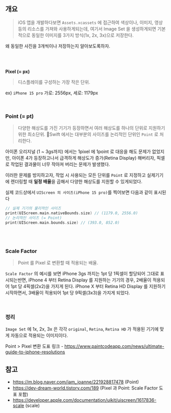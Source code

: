 

## 개요
> iOS 앱을 개발하다보면 `Assets.xcassets` 에 접근하여 색상이나, 이미지, 영상등의 리소스를 가져와 사용하게되는데, 여기서 Image Set 을 생성하게되면 기본적으로 동일한 이미지를 3가지 방식(1x, 2x, 3x)으로 저장한다.

왜 동일한 사진을 3개씩이나 저장하는지 알아보도록하자.

</br>
</br>

**Pixel (= px)**
> 디스플레이를 구성하는 가장 작은 단위.

ex) `iPhone 15 pro` 가로: 2556px, 세로: 1179px

</br>

### Point (= pt)
> 다양한 해상도를 가진 기기가 등장하면서 여러 해상도를 하나의 단위로 지원하기 위한 최소단위.
> Swift 에서는 대부분의 사이즈를 논리적인 단위인 `Point` 로 처리한다.

아이폰 오리지널 (1 ~ 3gs까지) 에서는 1pixel 에 1point 로 대응을 해도 문제가 없었지만,
아이폰 4가 등장하고나서 급격하게 해상도가 증가(Retina Display) 해버리자,
픽셀로 작업된 결과물이 너무 작아져 버리는 문제가 발생했다.

이러한 문제를 방지하고자, 작업 시 사용되는 모든 단위를 `Point` 로 지정하고
실제기기에 렌더링할 때 **일정 배율**을 곱해서 다양한 해상도를 지원할 수 있게되었다.

실제 코드상에서 `UIScreen 의 사이즈(iPhone 15 pro)`를 찍어보면 다음과 같이 표시된다
```swift
// 실제 기기의 물리적인 사이즈 
print(UIScreen.main.nativeBounds.size) // (1179.0, 2556.0)
// 논리적인 사이즈 (= Point)
print(UIScreen.main.bounds.size) // (393.0, 852.0)
```

</br>
</br>

### Scale Factor
> Point 를 Pixel 로 변환할 때 적용되는 배율.

`Scale Factor` 의 예시를 보면 iPhone 3gs 까지는 1pt 당 1픽셀이 할당되어 그대로 표시되는반면,
iPhone 4 부터 Retina Display 를 지원하는 기기의 경우, 2배율이 적용되어 1pt 당 4픽셀(2x2)을 가지게 된다.
iPhone X 부터 Retina HD Display 를 지원하기 시작하면서, 3배율이 적용되어 1pt  당 9픽셀(3x3)을 가지게 되었다.

</br>

### 정리
`Image Set` 에 1x, 2x, 3x 은 각각 `original`, `Retina`, `Retina HD` 가 적용된 기기에 맞게 자동으로 적용되는 이미지이다.


Point > Pixel 변환 도표 링크 - https://www.paintcodeapp.com/news/ultimate-guide-to-iphone-resolutions




## 참고
- https://m.blog.naver.com/iam_joanne/221928817478 (Point)
- https://dev-dream-world.tistory.com/189 (Pixel 과 Point: Scale Factor 도표 포함)
- https://developer.apple.com/documentation/uikit/uiscreen/1617836-scale (scale)

